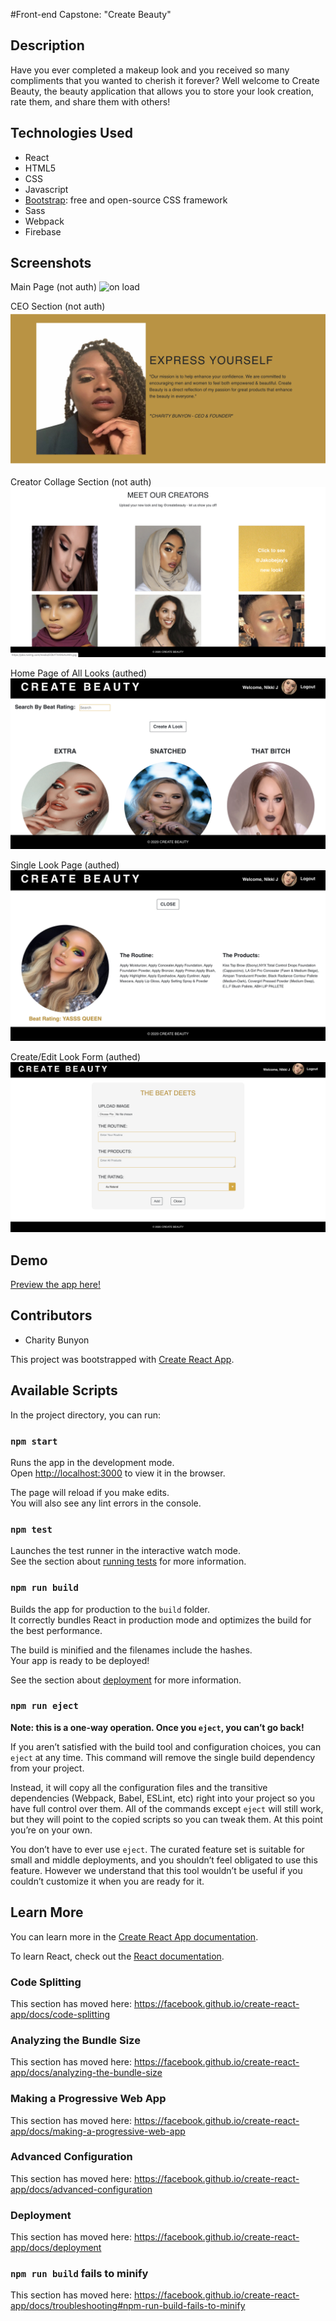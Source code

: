 #Front-end Capstone: "Create Beauty"

## Description
Have you ever completed a makeup look and you received so many compliments that you wanted to cherish it forever? Well welcome to Create Beauty, the beauty application that allows you to store your look creation, rate them, and share them with others!

## Technologies Used

* React
* HTML5
* CSS
* Javascript
* [Bootstrap](https://getbootstrap.com/): free and open-source CSS framework
* Sass
* Webpack
* Firebase

## Screenshots
Main Page (not auth)
![on load](https://raw.githubusercontent.com/CharityBunyon/Create-Beauty/master/src/Images/The%20Brand.png)

CEO Section (not auth)
![about](https://raw.githubusercontent.com/CharityBunyon/Create-Beauty/master/src/Images/CEO.png)

Creator Collage Section (not auth)
![ceators](https://raw.githubusercontent.com/CharityBunyon/Create-Beauty/master/src/Images/Creators%20Collage.png)

Home Page of All Looks (authed)
![makeup looks](https://raw.githubusercontent.com/CharityBunyon/Create-Beauty/master/src/Images/Login%20Home.png)

Single Look Page (authed)
![single look](https://raw.githubusercontent.com/CharityBunyon/Create-Beauty/master/src/Images/Singlelook%20Page.png)

Create/Edit Look Form (authed)
![single look](https://raw.githubusercontent.com/CharityBunyon/Create-Beauty/master/src/Images/Look%20Form.png)


## Demo
[Preview the app here!]( https://create-beauty.firebaseapp.com)

## Contributors

* Charity Bunyon






This project was bootstrapped with [Create React App](https://github.com/facebook/create-react-app).

## Available Scripts

In the project directory, you can run:

### `npm start`

Runs the app in the development mode.<br />
Open [http://localhost:3000](http://localhost:3000) to view it in the browser.

The page will reload if you make edits.<br />
You will also see any lint errors in the console.

### `npm test`

Launches the test runner in the interactive watch mode.<br />
See the section about [running tests](https://facebook.github.io/create-react-app/docs/running-tests) for more information.

### `npm run build`

Builds the app for production to the `build` folder.<br />
It correctly bundles React in production mode and optimizes the build for the best performance.

The build is minified and the filenames include the hashes.<br />
Your app is ready to be deployed!

See the section about [deployment](https://facebook.github.io/create-react-app/docs/deployment) for more information.

### `npm run eject`

**Note: this is a one-way operation. Once you `eject`, you can’t go back!**

If you aren’t satisfied with the build tool and configuration choices, you can `eject` at any time. This command will remove the single build dependency from your project.

Instead, it will copy all the configuration files and the transitive dependencies (Webpack, Babel, ESLint, etc) right into your project so you have full control over them. All of the commands except `eject` will still work, but they will point to the copied scripts so you can tweak them. At this point you’re on your own.

You don’t have to ever use `eject`. The curated feature set is suitable for small and middle deployments, and you shouldn’t feel obligated to use this feature. However we understand that this tool wouldn’t be useful if you couldn’t customize it when you are ready for it.

## Learn More

You can learn more in the [Create React App documentation](https://facebook.github.io/create-react-app/docs/getting-started).

To learn React, check out the [React documentation](https://reactjs.org/).

### Code Splitting

This section has moved here: https://facebook.github.io/create-react-app/docs/code-splitting

### Analyzing the Bundle Size

This section has moved here: https://facebook.github.io/create-react-app/docs/analyzing-the-bundle-size

### Making a Progressive Web App

This section has moved here: https://facebook.github.io/create-react-app/docs/making-a-progressive-web-app

### Advanced Configuration

This section has moved here: https://facebook.github.io/create-react-app/docs/advanced-configuration

### Deployment

This section has moved here: https://facebook.github.io/create-react-app/docs/deployment

### `npm run build` fails to minify

This section has moved here: https://facebook.github.io/create-react-app/docs/troubleshooting#npm-run-build-fails-to-minify
